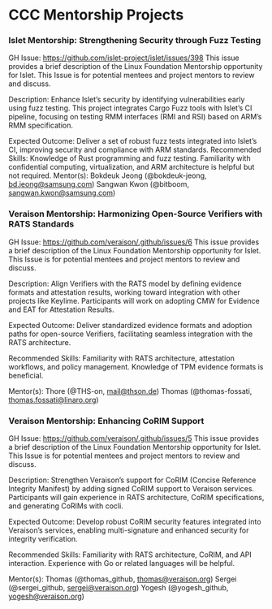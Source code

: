 # CCC Mentorship Projects

### Islet Mentorship: Strengthening Security through Fuzz Testing
GH Issue: https://github.com/islet-project/islet/issues/398
This issue provides a brief description of the Linux Foundation Mentorship opportunity for Islet. This Issue is for potential mentees and project mentors to review and discuss.

Description:
Enhance Islet’s security by identifying vulnerabilities early using fuzz testing. This project integrates Cargo Fuzz tools with Islet’s CI pipeline, focusing on testing RMM interfaces (RMI and RSI) based on ARM’s RMM specification.

Expected Outcome: Deliver a set of robust fuzz tests integrated into Islet’s CI, improving security and compliance with ARM standards.
Recommended Skills: Knowledge of Rust programming and fuzz testing. Familiarity with confidential computing, virtualization, and ARM architecture is helpful but not required.
Mentor(s):
Bokdeuk Jeong (@bokdeuk-jeong, bd.jeong@samsung.com)
Sangwan Kwon (@bitboom, sangwan.kwon@samsung.com)

### Veraison Mentorship: Harmonizing Open-Source Verifiers with RATS Standards
GH Issue: https://github.com/veraison/.github/issues/6
This issue provides a brief description of the Linux Foundation Mentorship opportunity for Islet. This Issue is for potential mentees and project mentors to review and discuss.

Description:
Align Verifiers with the RATS model by defining evidence formats and attestation results, working toward integration with other projects like Keylime. Participants will work on adopting CMW for Evidence and EAT for Attestation Results.

Expected Outcome:
Deliver standardized evidence formats and adoption paths for open-source Verifiers, facilitating seamless integration with the RATS architecture.

Recommended Skills:
Familiarity with RATS architecture, attestation workflows, and policy management. Knowledge of TPM evidence formats is beneficial.

Mentor(s):
Thore (@THS-on, mail@thson.de)
Thomas (@thomas-fossati, thomas.fossati@linaro.org)

### Veraison Mentorship: Enhancing CoRIM Support
GH Issue: https://github.com/veraison/.github/issues/5
This issue provides a brief description of the Linux Foundation Mentorship opportunity for Islet. This Issue is for potential mentees and project mentors to review and discuss.

Description:
Strengthen Veraison’s support for CoRIM (Concise Reference Integrity Manifest) by adding signed CoRIM support to Veraison services. Participants will gain experience in RATS architecture, CoRIM specifications, and generating CoRIMs with cocli.

Expected Outcome:
Develop robust CoRIM security features integrated into Veraison’s services, enabling multi-signature and enhanced security for integrity verification.

Recommended Skills:
Familiarity with RATS architecture, CoRIM, and API interaction. Experience with Go or related languages will be helpful.

Mentor(s):
Thomas (@thomas_github, thomas@veraison.org)
Sergei (@sergei_github, sergei@veraison.org)
Yogesh (@yogesh_github, yogesh@veraison.org)


